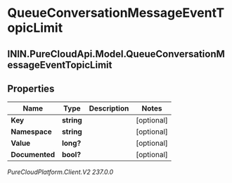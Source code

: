 # QueueConversationMessageEventTopicLimit

## ININ.PureCloudApi.Model.QueueConversationMessageEventTopicLimit

## Properties

|Name | Type | Description | Notes|
|------------ | ------------- | ------------- | -------------|
| **Key** | **string** |  | [optional] |
| **Namespace** | **string** |  | [optional] |
| **Value** | **long?** |  | [optional] |
| **Documented** | **bool?** |  | [optional] |



_PureCloudPlatform.Client.V2 237.0.0_
